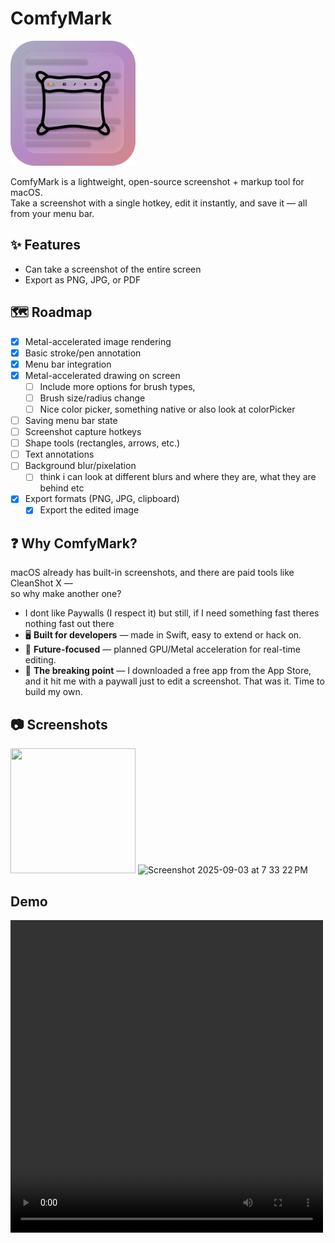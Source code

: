 # ComfyMark

<img src="Assets/ComfyMark.png" alt="ComfyMark Logo" width="200"/>

ComfyMark is a lightweight, open-source screenshot + markup tool for macOS.  
Take a screenshot with a single hotkey, edit it instantly, and save it — all from your menu bar.

## ✨ Features
- Can take a screenshot of the entire screen
- Export as PNG, JPG, or PDF

## 🗺️ Roadmap
- [x] Metal-accelerated image rendering
- [x] Basic stroke/pen annotation
- [x] Menu bar integration
- [x] Metal-accelerated drawing on screen
  - [ ] Include more options for brush types,
  - [ ] Brush size/radius change
  - [ ] Nice color picker, something native or also look at colorPicker
- [ ] Saving menu bar state
- [ ] Screenshot capture hotkeys
- [ ] Shape tools (rectangles, arrows, etc.)
- [ ] Text annotations
- [ ] Background blur/pixelation
  - [ ] think i can look at different blurs and where they are, what they are behind etc
- [x] Export formats (PNG, JPG, clipboard)
  - [x] Export the edited image

## ❓ Why ComfyMark?
macOS already has built-in screenshots, and there are paid tools like CleanShot X —  
so why make another one?

- I dont like Paywalls (I respect it) but still, if I need something fast theres nothing fast out there
- 🖥️ **Built for developers** — made in Swift, easy to extend or hack on.
- 🎨 **Future-focused** — planned GPU/Metal acceleration for real-time editing.
- 🤦 **The breaking point** — I downloaded a free app from the App Store, and it hit me with a paywall just to edit a screenshot. That was it. Time to build my own.

## 📷 Screenshots

<img width="200" height="200" src="https://github.com/user-attachments/assets/d1f1bdce-978e-4bfe-b758-741139530e4b" />
<img width="500" height="612" alt="Screenshot 2025-09-03 at 7 33 22 PM" src="https://github.com/user-attachments/assets/a570b87d-2a05-4be3-9ad5-a18e5b281606" />

## Demo

<video width="500" height="500" alt="Demo" src="https://github.com/user-attachments/assets/f13313df-43ae-4c62-8092-4152ca6254ca" />




## 🛠 Installation
Clone the repo and build in **Xcode 16+** (macOS 15/Sequoia or later).  
App Store release coming soon.

```bash
git clone https://github.com/AryanRogye/ComfyMark.git
cd ComfyMark
open ComfyMark.xcodeproj
```
